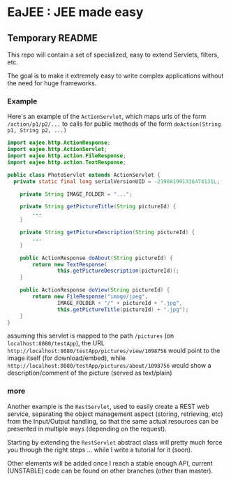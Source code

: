 # EaJEE : JEE made easy

## Temporary README

This repo will contain a set of specialized, easy to extend Servlets, filters, etc.

The goal is to make it extremely easy to write complex applications without the need for huge frameworks.

### Example

Here's an example of the `ActionServlet`, which maps urls of the form `/action/p1/p2/...` 
to calls for public methods of the form `doAction(String p1, String p2, ...)`

```java
import eajee.http.ActionResponse;
import eajee.http.ActionServlet;
import eajee.http.action.FileResponse;
import eajee.http.action.TextResponse;

public class PhotoServlet extends ActionServlet {
  private static final long serialVersionUID = -219881991336474131L;

	private String IMAGE_FOLDER = "...";

	private String getPictureTitle(String pictureId) {
		...
	}

	private String getPictureDescription(String pictureId) {
		...
	}

	public ActionResponse doAbout(String pictureId) {
		return new TextResponse(
				this.getPictureDescription(pictureId));
	}

	public ActionResponse doView(String pictureId) {
		return new FileResponse("image/jpeg", 
				IMAGE_FOLDER + "/" + pictureId + ".jpg",
				this.getPictureTitle(pictureId) + ".jpg");
	}
}
```

assuming this servlet is mapped to the path `/pictures` (on `localhost:8080/testApp`),
the URL `http://localhost:8080/testApp/pictures/view/1098756` would point to the image itself
(for download/embed), while `http://localhost:8080/testApp/pictures/about/1098756` would show 
a description/comment of the picture (served as text/plain)

### more

Another example is the `RestServlet`, used to easily create a REST web service, separating the 
object management aspect (storing, retrieving, etc) from the Input/Output handling, so that the
same actual resources can be presented in multiple ways (depending on the request).

Starting by extending the `RestServlet` abstract class will pretty much force you through
the right steps ... while I write a tutorial for it (soon).

Other elements will be added once I reach a stable enough API, 
current (UNSTABLE) code can be found on other branches (other than master).
